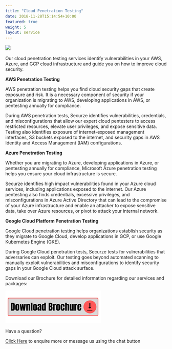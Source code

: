 ```yaml
---
title: "Cloud Penetration Testing"
date: 2018-11-28T15:14:54+10:00
featured: true
weight: 5
layout: service
---
```


<img src="https://www.wallpapertip.com/wmimgs/47-479841_thumb-image-cloud-computing-images-hd.jpg">

Our cloud penetration testing services identify vulnerabilities in your AWS, Azure, and GCP cloud infrastructure and guide you on how to improve cloud security.

<b>AWS Penetration Testing</b>

AWS penetration testing helps you find cloud security gaps that create exposure and risk. It is a necessary component of security if your organization is migrating to AWS, developing applications in AWS, or pentesting annually for compliance.

During AWS penetration tests, Securze identifies vulnerabilities, credentials, and misconfigurations that allow our expert cloud pentesters to access restricted resources, elevate user privileges, and expose sensitive data. Testing also identifies exposure of internet-exposed management interfaces, S3 buckets exposed to the internet, and security gaps in AWS Identity and Access Management (IAM) configurations.


<b>Azure Penetration Testing</b>

Whether you are migrating to Azure, developing applications in Azure, or pentesting annually for compliance, Microsoft Azure penetration testing helps you ensure your cloud infrastructure is secure.

Securze identifies high impact vulnerabilities found in your Azure cloud services, including applications exposed to the internet. Our Azure pentesting also finds credentials, excessive privileges, and misconfigurations in Azure Active Directory that can lead to the compromise of your Azure infrastructure and enable an attacker to expose sensitive data, take over Azure resources, or pivot to attack your internal network.


<b>Google Cloud Platform Penetration Testing</b>

Google Cloud penetration testing helps organizations establish security as they migrate to Google Cloud, develop applications in GCP, or use Google Kubernetes Engine (GKE).

During Google Cloud penetration tests, Securze tests for vulnerabilities that adversaries can exploit. Our testing goes beyond automated scanning to manually exploit vulnerabilities and misconfigurations to identify security gaps in your Google Cloud attack surface.

Download our Brochure for detailed information regarding our services and packages: 

<a href="https://github.com/securze/company/raw/main/images/pfds/Securze-brochure.pdf">
<img src="/images/download.png"></a>

Have a question?

[Click Here](https://forms.gle/8LwiF23jbytmdm4F6) to enquire more or message us using the chat button

<script type="text/javascript">
    (function(c,l,a,r,i,t,y){
        c[a]=c[a]||function(){(c[a].q=c[a].q||[]).push(arguments)};
        t=l.createElement(r);t.async=1;t.src="https://www.clarity.ms/tag/"+i;
        y=l.getElementsByTagName(r)[0];y.parentNode.insertBefore(t,y);
    })(window, document, "clarity", "script", "agudmp1t06");
</script>

<!--Start of Tawk.to Script-->
<script type="text/javascript">
var Tawk_API=Tawk_API||{}, Tawk_LoadStart=new Date();
(function(){
var s1=document.createElement("script"),s0=document.getElementsByTagName("script")[0];
s1.async=true;
s1.src='https://embed.tawk.to/61faf3609bd1f31184daa810/1fqu4dcna';
s1.charset='UTF-8';
s1.setAttribute('crossorigin','*');
s0.parentNode.insertBefore(s1,s0);
})();
</script>
<!--End of Tawk.to Script-->